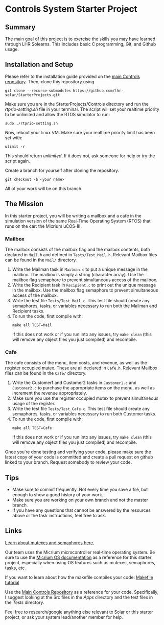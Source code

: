 # Controls System Starter Project
## Summary
The main goal of this project is to exercise the skills you may have learned through LHR Solearns. This includes basic C programming, Git, and Github usage.

## Installation and Setup
Please refer to the installation guide provided on the [main Controls repository](https://github.com/lhr-solar/Controls/blob/master/README.md). Then, clone this repository using
```
git clone --recurse-submodules https://github.com/lhr-solar/StarterProjects.git
```

Make sure you are in the StarterProjects/Controls directory and run the *rtprio-setting.sh* file in your terminal. The script will set your realtime priority to be unlimited and allow the RTOS simulator to run:
```
sudo ./rtprio-setting.sh
```

Now, reboot your linux VM. Make sure your realtime priority limit has been set with:
```
ulimit -r
```
This should return *unlimited*. If it does not, ask someone for help or try the script again.

Create a branch for yourself after cloning the repository.
```
git checkout -b <your name>
```
All of your work will be on this branch.

## The Mission
In this starter project, you will be writing a mailbox and a cafe in the simulation version of the same Real-Time Operating System (RTOS) that runs on the car: the Micrium uCOS-III.

### Mailbox
The mailbox consists of the mailbox flag and the mailbox contents, both declared in ```Mail.h``` and defined in ```Tests/Test_Mail.h```. Relevant Mailbox files can be found in the ```Mail/``` directory.
1. Write the Mailman task in ```Mailman.c``` to put a unique message in the mailbox. The mailbox is simply a string (character array). Use the mailbox flag semaphore to prevent simultaneous access of the mailbox.
2. Write the Recipient task in ```Recipient.c``` to print out the unique message in the mailbox. Use the mailbox flag semaphore to prevent simultaneous access of the mailbox.
3. Write the test file ```Tests/Test_Mail.c```. This test file should create any semaphores, tasks, or variables necessary to run both the Mailman and Recipient tasks.
4. To run the code, first compile with:
	```
	make all TEST=Mail
	```
	If this does not work or if you run into any issues, try ```make clean``` (this will remove any object files you just compiled) and recompile.








### Cafe
The cafe consists of the menu, item costs, and revenue, as well as the register occupied mutex. These are all declared in ```Cafe.h```. Relevant Mailbox files can be found in the ```Cafe/``` directory.
1. Write the Customer1 and Customer2 tasks in ```Customer1.c``` and ```Customer2.c``` to purchase the appropriate items on the menu, as well as increment the revenue appropriately.
2. Make sure you use the register occupied mutex to prevent simultaneous usage of the register.
3. Write the test file ```Tests/Test_Cafe.c```. This test file should create any semaphores, tasks, or variables necessary to run both Customer tasks.
4. To run the code, first compile with:
	```
	make all TEST=Cafe
	```
	If this does not work or if you run into any issues, try ```make clean``` (this will remove any object files you just compiled) and recompile.

Once you're done testing and verifying your code, please make sure the latest copy of your code is committed and create a pull request on github linked to your branch. Request somebody to review your code.

## Tips
- Make sure to commit frequently. Not every time you save a file, but enough to show a good history of your work.
- Make sure you are working on your own branch and not the master branch.
- If you have any questions that cannot be answered by the resources above or the task instructions, feel free to ask.

## Links
[Learn about mutexes and semaphores here.](https://www.youtube.com/watch?v=8wcuLCvMmF8)

Our team uses the Micrium microcontroller real-time operating system. Be sure to use the [Micrium OS documentation](https://www.analog.com/media/en/dsp-documentation/software-manuals/Micrium-uCOS-III-UsersManual.pdf) as a reference for this starter project, especially when using OS features such as mutexes, semaphores, tasks, etc.

If you want to learn about how the makefile compiles your code: [Makefile tutorial](https://makefiletutorial.com/)

Use the [Main Controls Repository](https://github.com/lhr-solar/Controls) as a reference for your code. Specifically, I suggest looking at the Src files in the *Apps* directory and the test files in the *Tests* directory.

Feel free to research/google anything else relevant to Solar or this starter project, or ask your system lead/another member for help.
